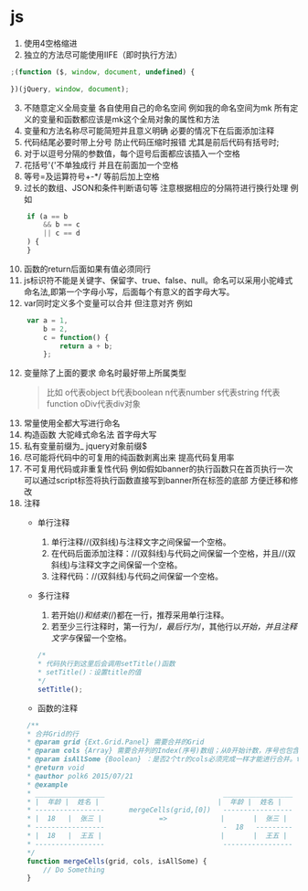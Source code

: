 # js
1. 使用4空格缩进
2. 独立的方法尽可能使用IIFE（即时执行方法）

```js
;(function ($, window, document, undefined) {  
    
})(jQuery, window, document);
```

3. 不随意定义全局变量 各自使用自己的命名空间 例如我的命名空间为mk 所有定义的变量和函数都应该是mk这个全局对象的属性和方法
4. 变量和方法名称尽可能简短并且意义明确 必要的情况下在后面添加注释
5. 代码结尾必要时带上分号 防止代码压缩时报错 尤其是前后代码有括号时;
6. 对于以逗号分隔的参数值，每个逗号后面都应该插入一个空格
7. 花括号'{'不单独成行 并且在前面加一个空格
8. 等号=及运算符号+-*/ 等前后加上空格
9. 过长的数组、JSON和条件判断语句等 注意根据相应的分隔符进行换行处理 例如

```js
    if (a == b
        && b == c
        || c == d
    ) {
    }
```

10. 函数的return后面如果有值必须同行
11. js标识符不能是关键字、保留字、true、false、null。命名可以采用小驼峰式命名法,即第一个字母小写，后面每个有意义的首字母大写。 
12. var同时定义多个变量可以合并 但注意对齐 例如

```js
    var a = 1,
        b = 2,
        c = function() {
            return a + b;
        };
```

12. 变量除了上面的要求 命名时最好带上所属类型 
    >比如
    o代表object
    b代表boolean
    n代表number
    s代表string
    f代表function
    oDiv代表div对象
13. 常量使用全都大写进行命名
14. 构造函数 大驼峰式命名法 首字母大写
15. 私有变量前缀为_ jquery对象前缀$
16. 尽可能将代码中的可复用的纯函数剥离出来 提高代码复用率
17. 不可复用代码或非重复性代码 例如假如banner的执行函数只在首页执行一次 可以通过script标签将执行函数直接写到banner所在标签的底部 方便迁移和修改
6. 注释
    * 单行注释
        1. 单行注释//(双斜线)与注释文字之间保留一个空格。
        2. 在代码后面添加注释：//(双斜线)与代码之间保留一个空格，并且//(双斜线)与注释文字之间保留一个空格。
        3. 注释代码：//(双斜线)与代码之间保留一个空格。
    * 多行注释
        1. 若开始(/*)和结束(*/)都在一行，推荐采用单行注释。
        2. 若至少三行注释时，第一行为/*，最后行为*/，其他行以*开始，并且注释文字与*保留一个空格。
        ```js
        /*
        * 代码执行到这里后会调用setTitle()函数
        * setTitle()：设置title的值
        */
        setTitle();
        ```
        
    * 函数的注释
    
```js
    /**
    * 合并Grid的行
    * @param grid {Ext.Grid.Panel} 需要合并的Grid
    * @param cols {Array} 需要合并列的Index(序号)数组；从0开始计数，序号也包含。
    * @param isAllSome {Boolean} ：是否2个tr的cols必须完成一样才能进行合并。true：完成一样；false(默认)：不完全一样
    * @return void
    * @author polk6 2015/07/21 
    * @example
    * _________________                             _________________
    * |  年龄 |  姓名 |                             |  年龄 |  姓名 |
    * -----------------      mergeCells(grid,[0])   -----------------
    * |  18   |  张三 |              =>             |       |  张三 |
    * -----------------                             -  18   ---------
    * |  18   |  王五 |                             |       |  王五 |
    * -----------------                             -----------------
    */
    function mergeCells(grid, cols, isAllSome) {
        // Do Something
    }
```
